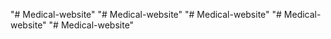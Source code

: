 "# Medical-website" 
"# Medical-website" 
"# Medical-website" 
"# Medical-website" 
"# Medical-website" 
